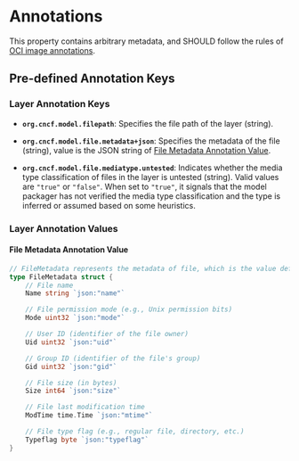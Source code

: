 # Annotations

This property contains arbitrary metadata, and SHOULD follow the rules of [OCI image annotations](https://github.com/opencontainers/image-spec/blob/main/annotations.md).

## Pre-defined Annotation Keys

### Layer Annotation Keys

- **`org.cncf.model.filepath`**: Specifies the file path of the layer (string).

- **`org.cncf.model.file.metadata+json`**: Specifies the metadata of the file (string), value is the JSON string of [File Metadata Annotation Value](#File-Metadata-Annotation-Value).

- **`org.cncf.model.file.mediatype.untested`**: Indicates whether the media type classification of files in the layer is untested (string). Valid values are `"true"` or `"false"`. When set to `"true"`, it signals that the model packager has not verified the media type classification and the type is inferred or assumed based on some heuristics.

### Layer Annotation Values

#### File Metadata Annotation Value

```go
// FileMetadata represents the metadata of file, which is the value definition of AnnotationFileMetadata.
type FileMetadata struct {
	// File name
	Name string `json:"name"`

	// File permission mode (e.g., Unix permission bits)
	Mode uint32 `json:"mode"`

	// User ID (identifier of the file owner)
	Uid uint32 `json:"uid"`

	// Group ID (identifier of the file's group)
	Gid uint32 `json:"gid"`

	// File size (in bytes)
	Size int64 `json:"size"`

	// File last modification time
	ModTime time.Time `json:"mtime"`

	// File type flag (e.g., regular file, directory, etc.)
	Typeflag byte `json:"typeflag"`
}
```
